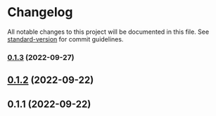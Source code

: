 # Changelog

All notable changes to this project will be documented in this file. See [standard-version](https://github.com/conventional-changelog/standard-version) for commit guidelines.

### [0.1.3](https://github.com/Alessandro-Pang/vola-cli/compare/v0.1.2...v0.1.3) (2022-09-27)

## [0.1.2](https://github.com/Alessandro-Pang/vola-cli/compare/v0.1.1...v0.1.2) (2022-09-22)



## 0.1.1 (2022-09-22)
